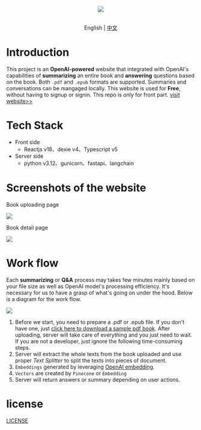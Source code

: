 <p align="center">
    <img src="https://hukepublicbucket.oss-cn-hangzhou.aliyuncs.com/readerguru/readerguru-logo-en.png" />
</p>
<p align="center">
    <br> English | <a href="README-CN.md">中文</a>
</p>

# Introduction
This project is an **OpenAI-powered** website that integrated with OpenAI's capabilities of **summarizing** an entire book and **answering** questions based on the book. Both `.pdf` and `.epub` formats are supported. Summaries and conversations can be mangaged locally. This website is used for **Free**, without having to signup or signin. This repo is only for front part. [visit website>>](http://reader.guru/introduction)
# Tech Stack
- Front side
    - Reactjs v18、dexie v4、Typescript v5
- Server side
    - python v3.12、gunicorn、fastapi、langchain
# Screenshots of the website
Book uploading page

![](https://hukepublicbucket.oss-cn-hangzhou.aliyuncs.com/readerguru/readerguru-uploadpage-en.png)

Book detail page

![](https://hukepublicbucket.oss-cn-hangzhou.aliyuncs.com/readerguru/readerguru-detailpage-en.png)
# Work flow
Each **summarizing** or **Q&A** process may takes few minutes mainly based on your file size as well as OpenAI model's processing efficiency. It's necessary for us to have a grasp of what's going on under the hood. Below is a diagram for the work flow.

![](https://hukepublicbucket.oss-cn-hangzhou.aliyuncs.com/readerguru/readerguru-flow.png)

1. Before we start, you need to prepare a .pdf or .epub file. If you don't have one, just [click here to download a sample pdf book](https://hukepublicbucket.oss-cn-hangzhou.aliyuncs.com/readerguru/IntoThinAirBook.pdf). After uploading, server will take care of everything and you just need to wait. If you are not a developer, just ignore the following time-consuming steps.
2. Server will extract the whole texts from the book uploaded and use proper *Text Splitter* to split the texts into pieces of document.
3. `Embeddings` generated by leveraging [OpenAI embedding](https://platform.openai.com/docs/guides/embeddings).
4. `Vectors` are created by `Pinecone` or `Embedding`
5. Server will return answers or summary depending on user actions.

# license

[LICENSE](./LICENSE)